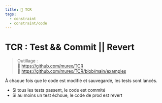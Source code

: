 ```yaml
---
title: 🚦 TCR
tags:
  - constraint
  - constraint/code
---
```


# TCR : Test && Commit || Revert

> Outillage : <br>
> 🔗 https://github.com/murex/TCR <br>
> 🔗 https://github.com/murex/TCR/blob/main/examples

À chaque fois que le code est modifié et sauvegardé, les tests sont lancés.

- Si tous les tests passent, le code est commité
- Si au moins un test échoue, le code de prod est revert